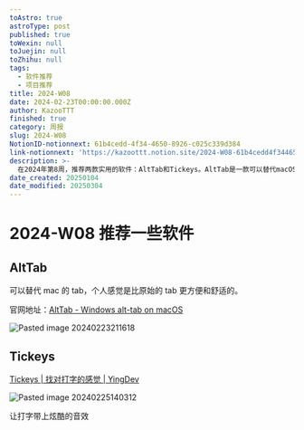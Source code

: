 ```yaml
---
toAstro: true
astroType: post
published: true
toWexin: null
toJuejin: null
toZhihu: null
tags:
  - 软件推荐
  - 项目推荐
title: 2024-W08
date: 2024-02-23T00:00:00.000Z
author: KazooTTT
finished: true
category: 周报
slug: 2024-W08
NotionID-notionnext: 61b4cedd-4f34-4650-8926-c025c339d384
link-notionnext: 'https://kazoottt.notion.site/2024-W08-61b4cedd4f3446508926c025c339d384'
description: >-
  在2024年第8周，推荐两款实用的软件：AltTab和Tickeys。AltTab是一款可以替代macOS默认切换窗口功能的软件，提供更便捷舒适的体验。Tickeys则是一款为打字添加炫酷音效的软件，让打字体验更加有趣。
date_created: 20250104
date_modified: 20250304
---
```


# 2024-W08 推荐一些软件

## AltTab

可以替代 mac 的 tab，个人感觉是比原始的 tab 更方便和舒适的。

官网地址：[AltTab - Windows alt-tab on macOS](<https://alt-tab-macos.netlify.app/>)

![Pasted image 20240223211618](<https://pictures.kazoottt.top/2024/03/20240325-7864a099b4db48ca82ab17edf250943b.png>)

## Tickeys

[Tickeys | 找对打字的感觉 | YingDev](<https://www.yingdev.com/projects/tickeys>)

![Pasted image 20240225140312](<https://pictures.kazoottt.top/2024/03/20240325-b244b3ec8e2c306837993f91eebe3cfe.png>)

让打字带上炫酷的音效
